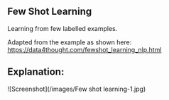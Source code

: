 ## Few Shot Learning

Learning from few labelled examples.

Adapted from the example as shown here: https://data4thought.com/fewshot_learning_nlp.html

## Explanation:

 ![Screenshot](/images/Few shot learning-1.jpg)

